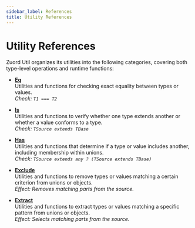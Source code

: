 ```yaml
---
sidebar_label: References
title: Utility References
---
```


# Utility References

Zuord Util organizes its utilities into the following categories, covering both type-level operations and runtime functions:

- **[Eq](./references/eq/)**  
  Utilities and functions for checking exact equality between types or values.  
  _Check: `T1 === T2`_

- **[Is](./references/is/)**  
  Utilities and functions to verify whether one type extends another or whether a value conforms to a type.  
  _Check: `TSource extends TBase`_

- **[Has](./references/has/)**  
  Utilities and functions that determine if a type or value includes another, including membership within unions.  
  _Check: `TSource extends any ? (TSource extends TBase)`_

- **[Exclude](./references/exclude/)**  
  Utilities and functions to remove types or values matching a certain criterion from unions or objects.  
  _Effect: Removes matching parts from the source._

- **[Extract](./references/extract/)**  
  Utilities and functions to extract types or values matching a specific pattern from unions or objects.  
  _Effect: Selects matching parts from the source._